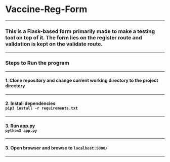 # Vaccine-Reg-Form
<hr>

### This is a <b>Flask-based</b> form primarily made to make a testing tool on top of it. The form lies on the register route and validation is kept on the validate route.

<hr>

### Steps to Run the program
<hr>

#### 1. Clone repository and change current working directory to the project directory
<hr>

#### 2. Install dependencies<br>`pip3 install -r requirements.txt`
<hr>

#### 3. Run app.py<br>`python3 app.py`

<hr>

#### 3. Open browser and browse to `localhost:5000/`

<hr>

